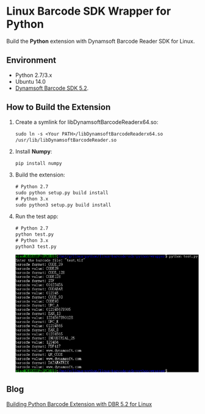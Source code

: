 # Linux Barcode SDK Wrapper for Python
Build the **Python** extension with Dynamsoft Barcode Reader SDK for Linux. 

## Environment
* Python 2.7/3.x
* Ubuntu 14.0
* [Dynamsoft Barcode SDK 5.2](https://www.dynamsoft.com/Downloads/Dynamic-Barcode-Reader-for-Linux-Download.aspx).

## How to Build the Extension 
1. Create a symlink for libDynamsoftBarcodeReaderx64.so:

    ```
    sudo ln -s <Your PATH>/libDynamsoftBarcodeReaderx64.so /usr/lib/libDynamsoftBarcodeReader.so
    ```

2. Install **Numpy**:

    ```
    pip install numpy
    ```

3. Build the extension:

    ```
    # Python 2.7
    sudo python setup.py build install
    # Python 3.x
    sudo python3 setup.py build install
    ```

4. Run the test app:

    ```
    # Python 2.7
    python test.py
    # Python 3.x
    python3 test.py
    ```
    ![camera list in Python](screenshot/linux-python-barcode-reader.PNG)

## Blog
[Building Python Barcode Extension with DBR 5.2 for Linux](http://www.codepool.biz/build-linux-python-barcode-extension.html)
